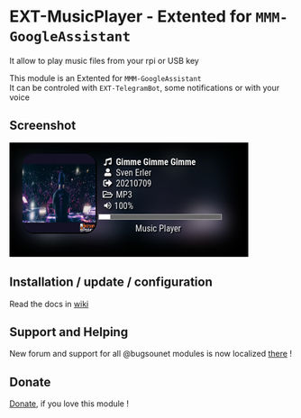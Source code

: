 # EXT-MusicPlayer - Extented for `MMM-GoogleAssistant`

It allow to play music files from your rpi or USB key<br>

This module is an Extented for `MMM-GoogleAssistant`<br>
It can be controled with `EXT-TelegramBot`, some notifications or with your voice

## Screenshot
![](https://raw.githubusercontent.com/bugsounet/EXT-MusicPlayer/dev/components/Screenshot.png)

## Installation / update / configuration

Read the docs in [wiki](https://wiki.bugsounet.fr/EXT-MusicPlayer)

## Support and Helping
New forum and support for all @bugsounet modules is now localized [there](https://forum.bugsounet.fr) !
 
## Donate
 [Donate](https://www.paypal.com/cgi-bin/webscr?cmd=_s-xclick&hosted_button_id=TTHRH94Y4KL36&source=url), if you love this module !
